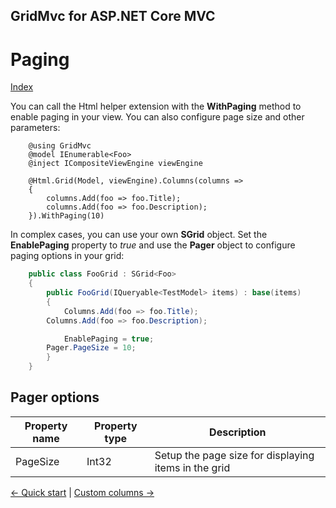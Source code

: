 ## GridMvc for ASP.NET Core MVC

# Paging

[Index](Documentation.md)

You can call the Html helper extension with the **WithPaging** method to enable paging in your view. You can also configure page size and other parameters:

```razor
    @using GridMvc
    @model IEnumerable<Foo>
    @inject ICompositeViewEngine viewEngine

    @Html.Grid(Model, viewEngine).Columns(columns =>
    {
        columns.Add(foo => foo.Title);
        columns.Add(foo => foo.Description);
    }).WithPaging(10)
```

In complex cases, you can use your own **SGrid** object. Set the **EnablePaging** property to *true* and use the **Pager** object to configure paging options in your grid:

```c#
    public class FooGrid : SGrid<Foo>
    {
        public FooGrid(IQueryable<TestModel> items) : base(items)
        {
            Columns.Add(foo => foo.Title);
	    Columns.Add(foo => foo.Description);

    	    EnablePaging = true;
	    Pager.PageSize = 10;
        }
    }
```

## Pager options

Property name | Property type | Description
------------- | ------------- | -----------
PageSize | Int32 | Setup the page size for displaying items in the grid


[<- Quick start](Quick_start.md) | [Custom columns ->](Custom_columns.md)